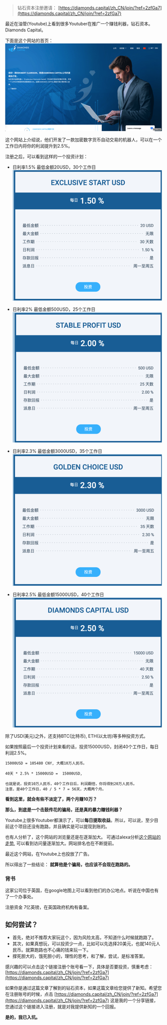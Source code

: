 

> 钻石资本注册邀请：  [https://diamonds.capital/zh_CN/join/?ref=2zfGa7](https://diamonds.capital/zh_CN/join/?ref=2zfGa7)

最近在油管(Youtube)上看到很多Youtuber在推广一个赚钱利器，钻石资本。Diamonds Capital。

下面是这个网站的首页：
![钻石资本](./images/00.png)

这个网站上介绍说，他们开发了一款加密数字货币自动交易的机器人，可以在一个工作日内将你的利润提升到2.5%。

注册之后，可以看到这样的一个投资计划：


- 日利率1.5% 最低金额20USD，30个工作日
![日利率1.5% 最低金额20USD](./images/01.png)



- 日利率2% 最低金额500USD，25个工作日
![日利率2% 最低金额500USD，25个工作日](./images/02.png)


- 日利率2.3% 最低金额3000USD，35个工作日
![日利率2.3% 最低金额3000USD，35个工作日](./images/03.png)

- 日利率2.5% 最低金额15000USD，40个工作日
![日利率2.5% 最低金额15000USD，40个工作日](./images/04.png)

除了USD(美元)之外，还支持BTC(比特币), ETH(以太坊)等多种投资方式。

如果按照最后一个投资计划来看的话，投资15000USD，封闭40个工作日，每日利润2.5%。

```
15000USD = 105480 CNY, 大概10万人民币。

40天 * 2.5% * 15000USD =  15000USD,

也就是说，投资10万人民币，40个工作日后，利润翻倍，你将得到20万人民币。
注意，是40个工作日，40 / 5 * 7 = 56天，大概两个月。

```

**看到这里，就会有些不淡定了，两个月赚10万？**

**那么，到底是一个击鼓传花的骗局，还是真的暴力赚钱利器？**


Youtube上很多Youtuber都演示了，可以**每日提取收益**。所以，可以说，至少目前这个项目还没有跑路，并且确实是可以提现到账的。


也有人分析了，这个网站的浏览量还是在逐渐加大。
可通过alexa分析[这个网站的走势](https://www.alexa.com/siteinfo/diamonds.capital), 可以看到访问量逐渐加大。网站排名也在不断提前。

最近这个网站，在Youtube上也投放了广告。

所以得出了一些结论：
**就算他是个骗局，也应该不会现在跑路的。**



### 背书
这家公司位于英国，在google地图上可以看到他们的办公地点。听说在中国也有了一个办事处。

注册资金 7亿英镑，在英国政府机构有备案。


## 如何尝试？
- 首先，绝对不推荐大家玩这个，因为风险太高，不知道什么时候就跑路了。
- 其次，如果真想玩，可以投资少一点，比如可以先选择20美元，也就140元人民币。就算跑路也不心痛的钱来玩一下。
- 撑死胆大的，饿死胆小的，理性的思考，和了解，尝试，是标准答案。





感兴趣的可以点击这个链接注册个账号看一下，具体是否要投资，慎重考虑：
[https://diamonds.capital/zh_CN/join/?ref=2zfGa7](https://diamonds.capital/zh_CN/join/?ref=2zfGa7)

如果你是通过这篇文章了解到的钻石资本，如果这篇文章给您提供了新知。希望您在注册账号的时候，点击
[https://diamonds.capital/zh_CN/join/?ref=2zfGa7](https://diamonds.capital/zh_CN/join/?ref=2zfGa7)
这是我的一个分享链接，您通过这个链接进入注册，就是对我提供新知的一个回报。

**是的，我已入坑。**

